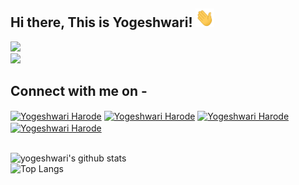 ## Hi there, This is Yogeshwari! <img src="https://raw.githubusercontent.com/devSouvik/devSouvik/master/Hi.gif" height=30px width=30px>

![](https://img.shields.io/github/stars/yogeshwari-harode)<br>
![](https://img.shields.io/github/followers/yogeshwari-harode)<br>
<!--<img src="https://komarev.com/ghpvc/?username=yogeshwari-harode&label=Profile%20views&color=0e75b6&style=flat" alt="yogeshwari-harode" />-->

<!--
**yogeshwari-harode/yogeshwari-harode** is a ✨ _special_ ✨ repository because its `README.md` (this file) appears on your GitHub profile.

Here are some ideas to get you started:

- 🔭 I’m currently working on ...
- 🌱 I’m currently learning ...
- 👯 I’m looking to collaborate on ...
- 🤔 I’m looking for help with ...
- 💬 Ask me about ...
- 📫 How to reach me: ...
- 😄 Pronouns: ...
- ⚡ Fun fact: ...
-->


<h2>Connect with me on - </h2>
<a href="https://www.linkedin.com/in/yogeshwari-harode-2bb48b1a7/" target="blank"><img align="center" src="https://raw.githubusercontent.com/rahuldkjain/github-profile-readme-generator/master/src/images/icons/Social/linked-in-alt.svg" alt="Yogeshwari Harode" height="30" width="40" /></a>
<a href="https://www.hackerrank.com/yamiharodeg11" target="blank" ><img align="center" src="https://raw.githubusercontent.com/rahuldkjain/github-profile-readme-generator/master/src/images/icons/Social/hackerrank.svg" alt="Yogeshwari Harode" height="30" width="40" /></a>
<a href="https://www.hackerearth.com/@Yogeshwari-Harode" target="blank"><img align="center" src="https://raw.githubusercontent.com/rahuldkjain/github-profile-readme-generator/master/src/images/icons/Social/hackerearth.svg" alt="Yogeshwari Harode" height="30" width="40" /></a>
<a href="https://auth.geeksforgeeks.org/user/yamiharodeg11/" target="blank"><img align="center" src="https://raw.githubusercontent.com/rahuldkjain/github-profile-readme-generator/master/src/images/icons/Social/geeks-for-geeks.svg" alt="Yogeshwari Harode" height="30" width="40" /></a>
<br><br>

![yogeshwari's github stats](https://github-readme-stats.vercel.app/api?username=Yogeshwari-harode&&show_icons=true&title_color=F012BE&icon_color=bb2acf&text_color=0074D9&bg_color=30,3D9970,01FF70 )
<br>
![Top Langs](https://github-readme-stats.vercel.app/api/top-langs/?username=yogeshwari-harode&exclude_repo=github-readme-stats,yogeshwari.github.io)
<br>


<br>
<!--<p>&nbsp;<img align="center" src="https://github-profile-trophy.vercel.app/?username=yogeshwari-harode&theme=juicyfresh&no-frame=true&row=1&&margin-w=20&no-bg=true%22%20alt=%22yogeshwari-harode%22" /></p>
-->

